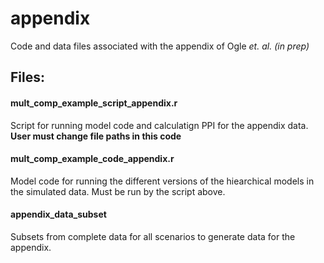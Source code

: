 # appendix
Code and data files associated with the appendix of Ogle _et. al. (in prep)_

## Files:

#### mult_comp_example_script_appendix.r
Script for running model code and calculatign PPI for the appendix data. 
**User must change file paths in this code**

#### mult_comp_example_code_appendix.r
Model code for running the different versions of the hiearchical models in the simulated data. Must be run by the script above.

#### appendix_data_subset
Subsets from complete data for all scenarios to generate data for the appendix.